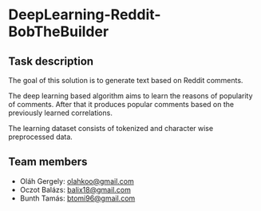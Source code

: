 # DeepLearning-Reddit-BobTheBuilder

## Task description

The goal of this solution is to generate text based on Reddit comments.

The deep learning based algorithm aims to learn the reasons of popularity of
comments. After that it produces popular comments based on the previously
learned correlations.

The learning dataset consists of tokenized and character wise preprocessed data.

## Team members

- Oláh Gergely: olahkoo@gmail.com
- Oczot Balázs: balix18@gmail.com
- Bunth Tamás: btomi96@gmail.com
